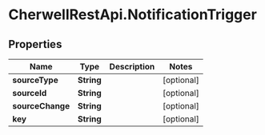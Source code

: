 # CherwellRestApi.NotificationTrigger

## Properties
Name | Type | Description | Notes
------------ | ------------- | ------------- | -------------
**sourceType** | **String** |  | [optional] 
**sourceId** | **String** |  | [optional] 
**sourceChange** | **String** |  | [optional] 
**key** | **String** |  | [optional] 


